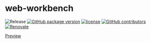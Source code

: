 # web-workbench

![Release](https://github.com/ThornWalli/web-workbench/workflows/Release/badge.svg)
[![GitHub package version](https://img.shields.io/github/package-json/v/ThornWalli/web-workbench.svg)](https://github.com/ThornWalli/web-workbench)
[![license](https://img.shields.io/github/license/ThornWalli/web-workbench.svg)](https://github.com/ThornWalli/web-workbench)
[![GitHub contributors](https://img.shields.io/github/contributors/ThornWalli/web-workbench.svg)](https://github.com/ThornWalli/web-workbench/graphs/contributors)
[![Renovate](https://img.shields.io/badge/renovate-enabled-brightgreen.svg)](https://renovatebot.com)

[Preview](https://thornwalli.github.io/web-workbench/)
